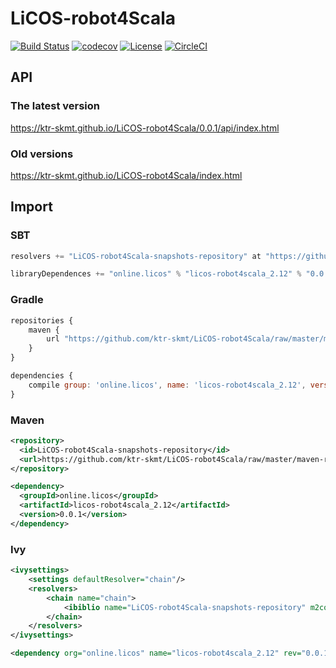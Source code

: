 # LiCOS-robot4Scala

[![Build Status](https://travis-ci.org/ktr-skmt/LiCOS-robot4Scala.svg?branch=master)](https://travis-ci.org/ktr-skmt/LiCOS-robot4Scala)
[![codecov](https://codecov.io/gh/ktr-skmt/LiCOS-robot4Scala/branch/master/graph/badge.svg)](https://codecov.io/gh/ktr-skmt/LiCOS-robot4Scala)
[![License](https://img.shields.io/badge/License-Apache%202.0-blue.svg)](https://github.com/ktr-skmt/LiCOS-robot4Scala/blob/master/LICENSE)
[![CircleCI](https://circleci.com/gh/ktr-skmt/LiCOS-robot4Scala.svg?style=svg)](https://circleci.com/gh/ktr-skmt/LiCOS-robot4Scala)

## API

### The latest version

https://ktr-skmt.github.io/LiCOS-robot4Scala/0.0.1/api/index.html

### Old versions

https://ktr-skmt.github.io/LiCOS-robot4Scala/index.html

## Import

### SBT

```scala
resolvers += "LiCOS-robot4Scala-snapshots-repository" at "https://github.com/ktr-skmt/LiCOS-robot4Scala/raw/master/maven-repo/snapshots"
```

```scala
libraryDependences += "online.licos" % "licos-robot4scala_2.12" % "0.0.1"
```

### Gradle

```javascript
repositories {
    maven {
        url "https://github.com/ktr-skmt/LiCOS-robot4Scala/raw/master/maven-repo/snapshots"
    }
}
```

```javascript
dependencies {
    compile group: 'online.licos', name: 'licos-robot4scala_2.12', version: '0.0.1'
}
```

### Maven

```xml
<repository>
  <id>LiCOS-robot4Scala-snapshots-repository</id>
  <url>https://github.com/ktr-skmt/LiCOS-robot4Scala/raw/master/maven-repo/snapshots</url>
</repository>
```

```xml
<dependency>
  <groupId>online.licos</groupId>
  <artifactId>licos-robot4scala_2.12</artifactId>
  <version>0.0.1</version>
</dependency>
```

### Ivy

```xml
<ivysettings>
    <settings defaultResolver="chain"/>
    <resolvers>
        <chain name="chain">
            <ibiblio name="LiCOS-robot4Scala-snapshots-repository" m2compatible="true" root="https://github.com/ktr-skmt/LiCOS-robot4Scala/raw/master/maven-repo/snapshots"/>
        </chain>
    </resolvers>
</ivysettings>
```

```xml
<dependency org="online.licos" name="licos-robot4scala_2.12" rev="0.0.1"/>
```

